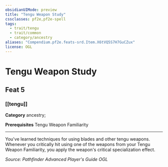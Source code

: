 ```yaml
---
obsidianUIMode: preview
title: "Tengu Weapon Study"
cssclasses: pf2e,pf2e-spell
tags:
  - trait/tengu
  - trait/common
  - category/ancestry
aliases: "Compendium.pf2e.feats-srd.Item.X6tVQ5S7H7GuCZux"
license: OGL
---
```

# Tengu Weapon Study
## Feat 5
### [[tengu]]

**Category** ancestry; 



**Prerequisites** Tengu Weapon Familiarity
* * *
You've learned techniques for using blades and other tengu weapons. Whenever you critically hit using one of the weapons from your Tengu Weapon Familiarity, you apply the weapon's critical specialization effect.

*Source: Pathfinder Advanced Player's Guide*
*OGL*